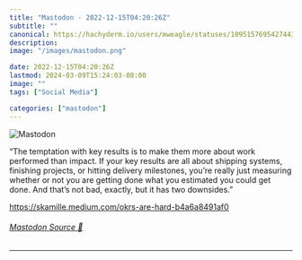 ```yaml
---
title: "Mastodon - 2022-12-15T04:20:26Z"
subtitle: ""
canonical: https://hachyderm.io/users/mweagle/statuses/109515769542744340
description:
image: "/images/mastodon.png"

date: 2022-12-15T04:20:26Z
lastmod: 2024-03-09T15:24:03-08:00
image: ""
tags: ["Social Media"]

categories: ["mastodon"]
---
```

![Mastodon](/images/mastodon.png)

<p>“The temptation with key results is to make them more about work performed than impact. If your key results are all about shipping systems, finishing projects, or hitting delivery milestones, you’re really just measuring whether or not you are getting done what you estimated you could get done. And that’s not bad, exactly, but it has two downsides.”</p><p><a href="https://skamille.medium.com/okrs-are-hard-b4a6a8491af0" target="_blank" rel="nofollow noopener noreferrer" translate="no"><span class="invisible">https://</span><span class="ellipsis">skamille.medium.com/okrs-are-h</span><span class="invisible">ard-b4a6a8491af0</span></a></p>


###### [Mastodon Source 🐘](https://hachyderm.io/@mweagle/109515769542744340)

___
